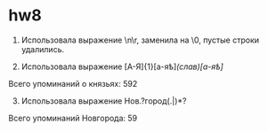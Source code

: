 # hw8

1. Использовала выражение \n\r, заменила на \0, пустые строки удалились.

2. Использовала выражение [А-Я]{1}[а-яѣ]*(слав)[а-яѣ]*

Всего упоминаний о князьях: 592

3. Использовала выражение Нов.?город(.|)*?

Всего упоминаний Новгорода: 59
